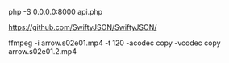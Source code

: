 php -S 0.0.0.0:8000 api.php

https://github.com/SwiftyJSON/SwiftyJSON/

ffmpeg -i arrow.s02e01.mp4 -t 120 -acodec copy -vcodec copy arrow.s02e01.2.mp4
